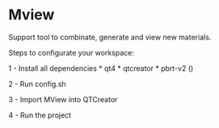 # Mview
Support tool to combinate, generate and view new materials.

Steps to configurate your workspace:

1 - Install all dependencies
    * qt4
    * qtcreator
    * pbrt-v2 ()

2 - Run config.sh

3 - Import MView into QTCreator

4 - Run the project
    
